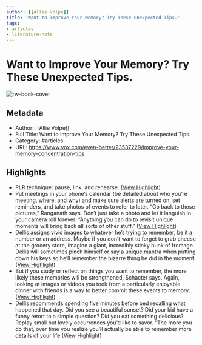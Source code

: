 ```yaml
---
author: [[Allie Volpe]]
title: 'Want to Improve Your Memory? Try These Unexpected Tips.'
tags: 
- articles
- literature-note
---
```

# Want to Improve Your Memory? Try These Unexpected Tips.

![rw-book-cover](https://cdn.vox-cdn.com/thumbor/7c2x61QOmsFTksAaeQFvqduIUwE=/167x0:2834x2000/1310x983/cdn.vox-cdn.com/uploads/chorus_image/image/71826126/memory02.0.png)

## Metadata
- Author: [[Allie Volpe]]
- Full Title: Want to Improve Your Memory? Try These Unexpected Tips.
- Category: #articles
- URL: https://www.vox.com/even-better/23537229/improve-your-memory-concentration-tips

## Highlights
- PLR technique: pause, link, and rehearse. ([View Highlight](https://read.readwise.io/read/01gqzgpzqmdzy6s4gsggks7nb9))
- Put meetings in your phone’s calendar (be detailed about who you’re meeting, where, and why) and make sure alerts are turned on, set reminders, and take photos of events to refer to later. “Go back to those pictures,” Ranganath says. Don’t just take a photo and let it languish in your camera roll forever. “Anything you can do to revisit unique moments will bring back all sorts of other stuff.” ([View Highlight](https://read.readwise.io/read/01gqzgqs8s9szts0cgnfbnj96k))
- Dellis assigns vivid images to whatever he’s trying to remember, be it a number or an address. Maybe if you don’t want to forget to grab cheese at the grocery store, imagine a giant, incredibly stinky hunk of fromage. Dellis will sometimes pinch himself or say a unique mantra when putting down his keys so he’ll remember the bizarre thing he did in the moment. ([View Highlight](https://read.readwise.io/read/01gqzgt5kye498bhw8rna6wyq1))
- But if you study or reflect on things you want to remember, the more likely these memories will be strengthened, Schacter says. Again, looking at images or videos you took from a particularly enjoyable dinner with friends is a way to better commit these events to memory. ([View Highlight](https://read.readwise.io/read/01gqzgts7rmya3db4zteaktwt6))
- Dellis recommends spending five minutes before bed recalling what happened that day. Did you see a beautiful sunset? Did your kid have a funny retort to a simple question? Did you eat something delicious? Replay small but lovely occurrences you’d like to savor. “The more you do that, over time you realize you’ll actually be able to remember more details of your life ([View Highlight](https://read.readwise.io/read/01gqzgvdsgx6pcqanqng538t7k))
